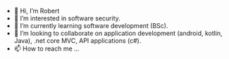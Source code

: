 - 👋 Hi, I’m Robert
- 👀 I’m interested in software security.
- 🌱 I’m currently learning software development (BSc).
- 💞️ I’m looking to collaborate on application development (android, kotlin, Java), .net core MVC, API applications (c#).
- 📫 How to reach me ...

<!---
robertmeli-99/robertmeli-99 is a ✨ special ✨ repository because its `README.md` (this file) appears on your GitHub profile.
You can click the Preview link to take a look at your changes.
--->
